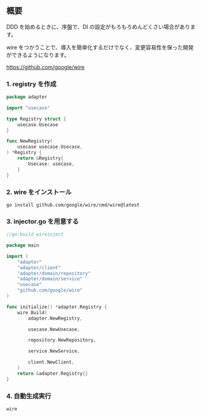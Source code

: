 ## 概要

DDD を始めるときに、序盤で、DI の設定がもろもろめんどくさい場合があります。

wire をつかうことで、導入を簡単化するだけでなく、変更容易性を保った開発ができるようになります。

https://github.com/google/wire

### 1. registry を作成

```go
package adapter

import "usecase"

type Registry struct {
	usecase.Usecase
}

func NewRegistry(
	usecase usecase.Usecase,
) *Registry {
	return &Registry{
		Usecase: usecase,
	}
}
```

### 2. wire をインストール

```
go install github.com/google/wire/cmd/wire@latest
```

### 3. injector.go を用意する

```go
//go:build wireinject

package main

import (
	"adapter"
	"adapter/client"
	"adapter/domain/repository"
	"adapter/domain/service"
	"usecase"
	"github.com/google/wire"
)

func initialize() *adapter.Registry {
	wire.Build(
		adapter.NewRegistry,

		usecase.NewUsecase,

		repository.NewRepository,

		service.NewService,

		client.NewClient,
	)
	return &adapter.Registry{}
}
```

### 4. 自動生成実行

```
wire
```

